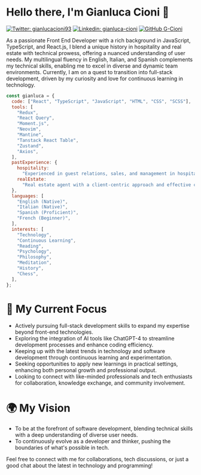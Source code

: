 # Hello there, I'm Gianluca Cioni 👋

[![Twitter: gianlucacioni93](https://img.shields.io/twitter/follow/gianlucacioni93?style=social)](https://twitter.com/gianlucacioni93)
[![Linkedin: gianluca-cioni](https://img.shields.io/badge/-gianluca--cioni-blue?style=flat-square&logo=Linkedin&logoColor=white&link=https://www.linkedin.com/in/gianluca-cioni/)](https://www.linkedin.com/in/gianluca-cioni/)
[![GitHub G-Cioni](https://img.shields.io/github/followers/G-Cioni?label=follow&style=social)](https://github.com/G-Cioni)

As a passionate Front End Developer with a rich background in JavaScript, TypeScript, and React.js, I blend a unique history in hospitality and real estate with technical prowess, offering a nuanced understanding of user needs. My multilingual fluency in English, Italian, and Spanish complements my technical skills, enabling me to excel in diverse and dynamic team environments. Currently, I am on a quest to transition into full-stack development, driven by my curiosity and love for continuous learning in technology.

```javascript
const gianluca = {
  code: ["React", "TypeScript", "JavaScript", "HTML", "CSS", "SCSS"],
  tools: [
    "Redux",
    "React Query",
    "Moment.js",
    "Neovim",
    "Mantine",
    "Tanstack React Table",
    "Zustand",
    "Axios",
  ],
  pastExperience: {
    hospitality:
      "Experienced in guest relations, sales, and management in hospitality industry",
    realEstate:
      "Real estate agent with a client-centric approach and effective communication skills",
  },
  languages: [
    "English (Native)",
    "Italian (Native)",
    "Spanish (Proficient)",
    "French (Beginner)",
  ],
  interests: [
    "Technology",
    "Continuous Learning",
    "Reading",
    "Psychology",
    "Philosophy",
    "Meditation",
    "History",
    "Chess",
  ],
};

```

# 🚀 My Current Focus
- Actively pursuing full-stack development skills to expand my expertise beyond front-end technologies.
- Exploring the integration of AI tools like ChatGPT-4 to streamline development processes and enhance coding efficiency.
- Keeping up with the latest trends in technology and software development through continuous learning and experimentation.
- Seeking opportunities to apply new learnings in practical settings, enhancing both personal growth and professional output.
- Looking to connect with like-minded professionals and tech enthusiasts for collaboration, knowledge exchange, and community involvement.

# 🌍 My Vision
- To be at the forefront of software development, blending technical skills with a deep understanding of diverse user needs.
- To continuously evolve as a developer and thinker, pushing the boundaries of what's possible in tech.

Feel free to connect with me for collaborations, tech discussions, or just a good chat about the latest in technology and programming!
